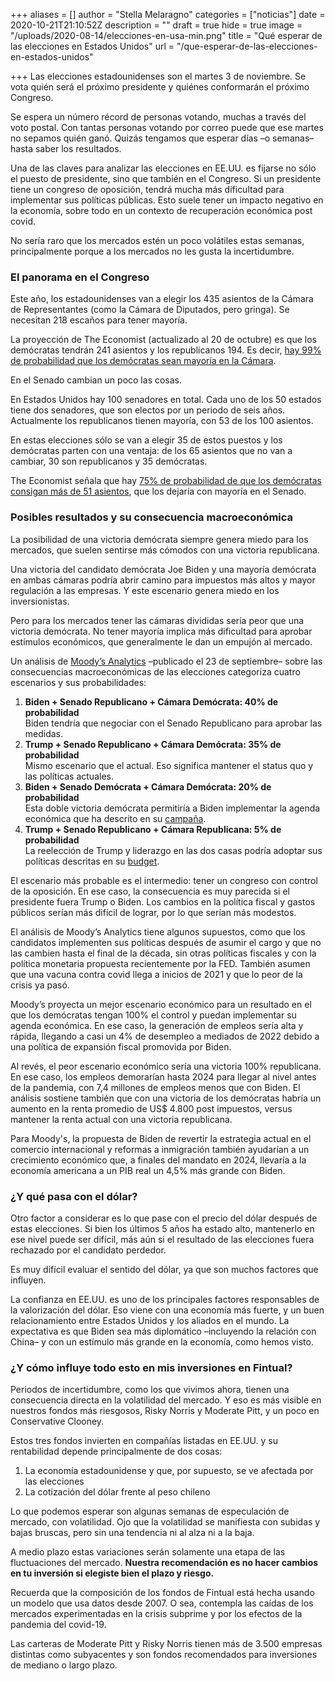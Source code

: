 +++
aliases = []
author = "Stella Melaragno"
categories = ["noticias"]
date = 2020-10-21T21:10:52Z
description = ""
draft = true
hide = true
image = "/uploads/2020-08-14/elecciones-en-usa-min.png"
title = "Qué esperar de las elecciones en Estados Unidos"
url = "/que-esperar-de-las-elecciones-en-estados-unidos"

+++
Las elecciones estadounidenses son el martes 3 de noviembre. Se vota quién será el próximo presidente y quiénes conformarán el próximo Congreso.

Se espera un número récord de personas votando, muchas a través del voto postal. Con tantas personas votando por correo puede que ese martes no sepamos quién ganó. Quizás tengamos que esperar días –o semanas– hasta saber los resultados.

Una de las claves para analizar las elecciones en EE.UU. es fijarse no sólo el puesto de presidente, sino que también en el Congreso. Si un presidente tiene un congreso de oposición, tendrá mucha más dificultad para implementar sus políticas públicas. Esto suele tener un impacto negativo en la economía, sobre todo en un contexto de recuperación económica post covid.

No sería raro que los mercados estén un poco volátiles estas semanas, principalmente porque a los mercados no les gusta la incertidumbre.

### El panorama en el Congreso

Este año, los estadounidenses van a elegir los 435 asientos de la Cámara de Representantes (como la Cámara de Diputados, pero gringa). Se necesitan 218 escaños para tener mayoría.

La proyección de The Economist (actualizado al 20 de octubre) es que los demócratas tendrán 241 asientos y los republicanos 194. Es decir, [hay 99% de probabilidad que los demócratas sean mayoría en la Cámara](https://projects.economist.com/us-2020-forecast/house).

En el Senado cambian un poco las cosas.

En Estados Unidos hay 100 senadores en total. Cada uno de los 50 estados tiene dos senadores, que son electos por un periodo de seis años. Actualmente los republicanos tienen mayoría, con 53 de los 100 asientos.

En estas elecciones sólo se van a elegir 35 de estos puestos y los demócratas parten con una ventaja: de los 65 asientos que no van a cambiar, 30 son republicanos y 35 demócratas.

The Economist señala que hay [75% de probabilidad de que los demócratas consigan más de 51 asientos](https://projects.economist.com/us-2020-forecast/senate), que los dejaría con mayoría en el Senado.

### Posibles resultados y su consecuencia macroeconómica

La posibilidad de una victoria demócrata siempre genera miedo para los mercados, que suelen sentirse más cómodos con una victoria republicana.

Una victoria del candidato demócrata Joe Biden y una mayoría demócrata en ambas cámaras podría abrir camino para  impuestos más altos y mayor regulación a las empresas. Y este escenario genera miedo en los inversionistas.

Pero para los mercados tener las cámaras divididas sería peor que una victoria demócrata. No tener mayoría implica más dificultad para aprobar estímulos económicos, que generalmente le dan un empujón al mercado.

Un análisis de [Moody’s Analytics](https://www.moodysanalytics.com/-/media/article/2020/the-macroeconomic-consequences-trump-vs-biden.pdf) –publicado el 23 de septiembre– sobre las consecuencias macroeconómicas de las elecciones categoriza cuatro escenarios y sus probabilidades:

1. **Biden + Senado Republicano + Cámara Demócrata: 40% de probabilidad**  
   Biden tendría que negociar con el Senado Republicano para aprobar las medidas.
2. **Trump + Senado Republicano + Cámara Demócrata: 35% de probabilidad**  
   Mismo escenario que el actual. Eso significa mantener el status quo y las políticas actuales.
3. **Biden +  Senado Demócrata + Cámara Demócrata: 20% de probabilidad**  
   Esta doble victoria demócrata permitiría a Biden implementar la agenda económica que ha descrito en su [campaña](https://joebiden.com/joes-vision/).
4. **Trump + Senado Republicano  + Cámara Republicana: 5% de probabilidad**  
   La reelección de Trump y liderazgo en las dos casas podría adoptar sus políticas descritas en su [budget](https://www.whitehouse.gov/omb/budget/).

El escenario más probable es el intermedio: tener un congreso con control de la oposición. En ese caso, la consecuencia es muy parecida si el presidente fuera Trump o Biden. Los cambios en la política fiscal y gastos públicos serían más difícil de lograr, por lo que serían más modestos.

El análisis de Moody’s Analytics tiene algunos supuestos, como que los candidatos implementen sus políticas después de asumir el cargo y que no las cambien hasta el final de la década, sin otras políticas fiscales y con la política monetaria propuesta recientemente por la FED. También asumen que una vacuna contra covid llega a inicios de 2021 y que lo peor de la crisis ya pasó.

Moody’s proyecta un mejor escenario económico para un resultado en el que los demócratas tengan 100% el control y puedan implementar su agenda económica. En ese caso, la generación de empleos sería alta y rápida, llegando a casi un 4% de desempleo a mediados de 2022 debido a una política de expansión fiscal promovida por Biden.

Al revés, el peor escenario económico sería una victoria 100% republicana. En ese caso, los empleos demorarían hasta 2024 para llegar al nivel antes de la pandemia, con 7,4 millones de empleos menos que con Biden. El análisis sostiene también que con una victoria de los demócratas habría un aumento en la renta promedio de US$ 4.800 post impuestos, versus mantener la renta actual con una victoria republicana.

Para Moody's, la propuesta de Biden de revertir la estrategia actual en el comercio internacional y reformas a inmigración también ayudarían a un crecimiento económico que, a finales del mandato en 2024, llevaría a la economía americana a un PIB real un 4,5% más grande con Biden.

### ¿Y qué pasa con el dólar?

Otro factor a considerar es lo que pase con el precio del dólar después de estas elecciones. Si bien los últimos 5 años ha estado alto, mantenerlo en ese nivel puede ser difícil, más aún si el resultado de las elecciones fuera rechazado por el candidato perdedor.

Es muy difícil evaluar el sentido del dólar, ya que son muchos factores que influyen.

La confianza en EE.UU. es uno de los principales factores responsables de la valorización del dólar. Eso viene con una economía más fuerte, y un buen relacionamiento entre Estados Unidos y los aliados en el mundo. La expectativa es que Biden sea más diplomático –incluyendo la relación con China– y con un estímulo más grande en la economía, como hemos visto.

### ¿Y cómo influye todo esto en mis inversiones en Fintual?

Periodos de incertidumbre, como los que vivimos ahora, tienen una consecuencia directa en la volatilidad del mercado. Y eso es más visible en nuestros fondos más riesgosos, Risky Norris y Moderate Pitt, y un poco en Conservative Clooney. 

Estos tres fondos invierten en compañías listadas en EE.UU. y su rentabilidad depende principalmente de dos cosas:

1. La economía estadounidense y que, por supuesto, se ve afectada por las elecciones
2. La cotización del dólar frente al peso chileno

Lo que podemos esperar son algunas semanas de especulación de mercado, con volatilidad. Ojo que la volatilidad se manifiesta con subidas y bajas bruscas, pero sin una tendencia ni al alza ni a la baja.

A medio plazo estas variaciones serán solamente una etapa de las fluctuaciones del mercado. **Nuestra recomendación es no hacer cambios en tu inversión si elegiste bien el plazo y riesgo.**

Recuerda que la composición de los fondos de Fintual está hecha usando un modelo que usa datos desde 2007. O sea, contempla las caídas de los mercados experimentadas en la crisis subprime y por los efectos de la pandemia del covid-19.

Las carteras de Moderate Pitt y Risky Norris tienen más de 3.500 empresas distintas como subyacentes y son fondos recomendados para inversiones de mediano o largo plazo.